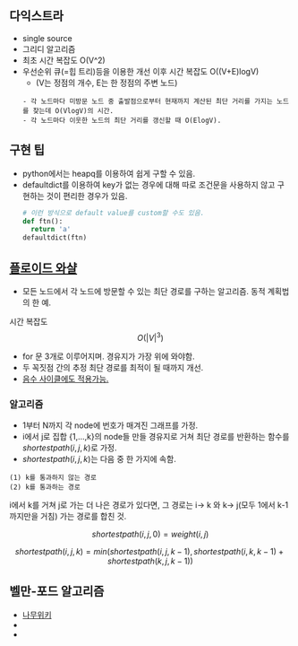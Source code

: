## 다익스트라

- single source
- 그리디 알고리즘
- 최초 시간 복잡도 O(V^2) 
- 우선순위 큐(=힙 트리)등을 이용한 개선 이후 시간 복잡도 O((V+E)logV)
  - (V는 정점의 개수, E는 한 정점의 주변 노드)
  ```
  - 각 노드마다 미방문 노드 중 출발점으로부터 현재까지 계산된 최단 거리를 가지는 노드를 찾는데 O(VlogV)의 시간. 
  - 각 노드마다 이웃한 노드의 최단 거리를 갱신할 때 O(ElogV).
  ```
## 구현 팁
- python에서는 heapq를 이용하여 쉽게 구할 수 있음.
- defaultdict를 이용하여 key가 없는 경우에 대해 따로 조건문을 사용하지 않고 구현하는 것이 편리한 경우가 있음.
  ```python
  # 이런 방식으로 default value를 custom할 수도 있음.
  def ftn():
    return 'a'
  defaultdict(ftn)
  ```
  



## [플로이드 와샬](https://ko.wikipedia.org/wiki/%ED%94%8C%EB%A1%9C%EC%9D%B4%EB%93%9C-%EC%9B%8C%EC%85%9C_%EC%95%8C%EA%B3%A0%EB%A6%AC%EC%A6%98)

- 모든 노드에서 각 노드에 방문할 수 있는 최단 경로를 구하는 알고리즘. 동적 계획법의 한 예.


시간 복잡도 
$$O(|V|^3)$$


- for 문 3개로 이루어지며. 경유지가 가장 위에 와야함.
- 두 꼭짓점 간의 추정 최단 경로를 최적이 될 때까지 개선.
- [음수 사이클에도 적용가능.](https://ko.wikipedia.org/wiki/%ED%94%8C%EB%A1%9C%EC%9D%B4%EB%93%9C-%EC%9B%8C%EC%85%9C_%EC%95%8C%EA%B3%A0%EB%A6%AC%EC%A6%98)




### 알고리즘
- 1부터 N까지 각 node에 번호가 매겨진 그래프를 가정.
- i에서 j로 집합 {1,...,k}의 node들 만들 경유지로 거쳐 최단 경로를 반환하는 함수를 $shortestpath(i,j,k)$로 가정.
- $shortestpath(i,j,k)$는 다음 중 한 가지에 속함.
```
(1) k를 통과하지 않는 경로
(2) k를 통과하는 경로
```
i에서 k를 거쳐 j로 가는 더 나은 경로가 있다면,  그 경로는 i-> k 와 k-> j(모두 1에서 k-1까지만을 거침) 가는 경로를 합친 것.

$$
shortestpath(i,j,0) = weight(i,j)
$$

$$
shortestpath(i,j,k) = min(shortestpath(i,j,k-1),shortestpath(i,k,k-1)+shortestpath(k,j,k-1))
$$

## 벨만-포드 알고리즘
- [나무위키](https://namu.wiki/w/%EB%B2%A8%EB%A8%BC-%ED%8F%AC%EB%93%9C%20%EC%95%8C%EA%B3%A0%EB%A6%AC%EC%A6%98)
- [](https://iamcoder.wiki/w/Bellman-Ford%20Algorithm/)
- [](https://ratsgo.github.io/data%20structure&algorithm/2017/11/27/bellmanford/)
